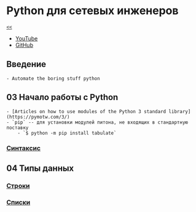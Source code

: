 # Python для сетевых инженеров

[`<<`](../index.md)

- [YouTube](https://www.youtube.com/playlist?list=PLah0HUih_ZRnJFNdZsWr2pNWgYETauGXo)
- [GitHub](https://pyneng.github.io/)

## Введение
	- Automate the boring stuff python
## 03 Начало работы с Python
	- [Articles on how to use modules of the Python 3 standard library](https://pymotw.com/3/)
	- `pip` -- для установки модулей питона, не входящих в стандартную поставку
		- `$ python -m pip install tabulate`
### [Синтаксис](sintax.md)
## 04 Типы данных
### [Строки](t-strings.md)
### [Списки](tuples.md)

